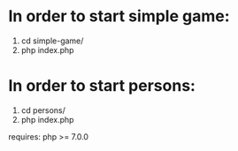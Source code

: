 # In order to start simple game:
1. cd simple-game/
2. php index.php

# In order to start persons:
1. cd persons/
2. php index.php

requires: php >= 7.0.0
